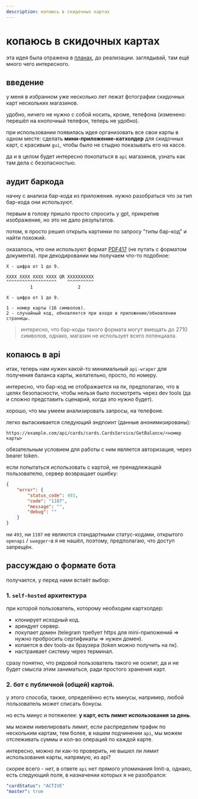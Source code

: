 ```yaml
---
description: копаюсь в скидочных картах
---
```


# копаюсь в скидочных картах

эта идея была отражена в [планах](/blog/ideas), до реализации. заглядывай, там ещё много чего интересного.

## введение

у меня в избранном уже несколько лет лежат фотографии скидочных карт нескольких магазинов.

удобно, ничего не нужно с собой носить, кроме, телефона (изменено: перешёл на кнопочный телефон, теперь не удобно).

при использовании появилась идея организовать все свои карты в одном месте: сделать **мини-приложение-катхолдер** для скидочных карт, с красивым `gui`, чтобы было не стыдно показывать его на кассе.

да и в целом будет интересно покопаться в `api` магазинов, узнать как там дела с безопасностью.

## аудит баркода

начну с анализа бар-кода из приложения. нужно разобраться что за тип бар-кода они используют.

первым в голову пришло просто спросить у gpt, прикрепив изображение, но это не дало результатов.

потом, я просто решил открыть картинки по запросу "типы бар-код" и найти похожий.

оказалось, что они используют формат [PDF417](https://ru.wikipedia.org/wiki/PDF417) (не путать с форматом документа). при декодировании мы получаем что-то подобное:

```
X - цифра от 1 до 9.

XXXX XXXX XXXX XXXX QR XXXXXXXXXX
^^^^^^^^^^^^^^^^^^^    ^^^^^^^^^^
         1                 2

X - цифра от 1 до 9.

1 - номер карты (16 символов).
2 - случайный код, обновляется при входе в приложение/обновлении страницы.
```

> интересно, что бар-коды такого формата могут вмещать до 2710 символов, однако, магазин не использует всего потенциала.

## копаюсь в api

итак, теперь нам нужен какой-то минимальный `api-wraper` для получения баланса карты, желательно, просто, по номеру.

интересно, что бар-код не отображается на пк, предполагаю, что в целях безопасности, чтобы нельзя было посмотреть через dev tools (да и сложно представить сценарий, когда это нужно будет).

хорошо, что мы умеем анализировать запросы, на телефоне.

легко вытаскивается следующий эндпоинт (данные анонимизированы):

```
https://example.com/api/cards/cards.CardsService/GetBalance/<номер карты>
```

обязательным условием для работы с ним является авторизация, через bearer token.

если попытаться использовать с картой, не пренадлежащей пользователю, сервер возвращает ошибку:

``` json
{
	"error": {
		"status_code": 493,
		"code": "1107",
		"message": "",
		"debug": ""
	}
}
```

ни `493`, ни `1107` не являются стандартными статус-кодами, открытого `openapi` / `swagger`-а я не нашёл, поэтому, предполагаю, что доступ запрещён.

## рассуждаю о формате бота

получается, у перед нами встаёт выбор:

### 1. `self-hosted` архитектура

при которой пользователь, которому необходим картхолдер:

- клонирует исходный код.
- арендует сервер.
- покупает домен (telegram требует https для mini-приложений => нужно пробросить сертификаты => нужен домен).
- копается в dev tools-ах браузера (token можно получить на пк).
- настраивает систему через терминал.

сразу понятно, что рядовой пользователь такого не осилит, да и не будет смысла этим заниматься, ради простого хранения карт.

### 2. бот с публичной (общей) картой.

у этого способа, также, определённо есть минусы, например, любой пользователь может списать бонусы.

но есть минус и потяжелее: **у карт, есть лимит использования за день**.

мы можем нивелировать лимит, если распределим трафик по нескольким картам, тем более, в нашем подчинении `api`, мы можем отслеживать суммы и кол-во операций по каждой карте.

интересно, можно ли как-то проверить, не вышел ли лимит использования карты, напрямую, из api?

скорее всего - нет, в ответе `api` нет прямого упоминания limit-а, однако, есть следующий поля, в назначении которых я не разобрался:

``` yaml
"cardStatus": "ACTIVE"
"master": true
```
